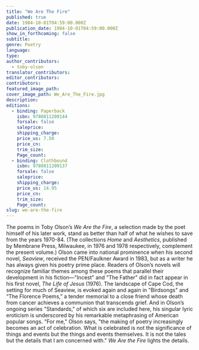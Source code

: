 ```yaml
---
title: "We Are The Fire"
published: true
date: 1984-10-01T04:59:00.000Z
publication_date: 1984-10-01T04:59:00.000Z
show_in_forthcoming: false
subtitle:
genre: Poetry
language:
type:
author_contributors:
  - toby-olson
translator_contributors:
editor_contributors:
contributors:
featured_image_path:
cover_image_path: We_Are_The_Fire.jpg
description:
editions:
  - binding: Paperback
    isbn: 9780811209144
    forsale: false
    saleprice:
    shipping_charge:
    price_us: 7.50
    price_cn:
    trim_size:
    Page_count:
  - binding: Clothbound
    isbn: 9780811209137
    forsale: false
    saleprice:
    shipping_charge:
    price_us: 14.95
    price_cn:
    trim_size:
    Page_count:
slug: we-are-the-fire
---
```


The poems in Toby Olson’s _We Are the Fire_, a selection made by the poet himself of his later work, stand as better than half of what he wishes to save from the years 1970-84. (The collections _Home_ and _Aesthetics_, published by Membrane Press, Milwaukee, in 1976 and 1978 respectively, complement the present volume.) Olson came into national prominence when his second novel, _Seaview_, received the PEN/Faulkner Award in 1983, but as a writer he has always given his poetry prime place. Readers of Olson’s novels will recognize familiar themes among these poems that parallel their development in his fiction––"Incest" and "The Father" did in fact appear in his first novel, _The Life of Jesus_ (1976). The landscape of Cape Cod, the setting for much of Seaview, is evoked again and again in "Birdsongs" and “The Florence Poems," a tender memorial to a close friend whose death from cancer achieves a communion that transcends grief. And in Olson’s ongoing series "Standards," of which six are included here, his singular lyric eroticism is underscored by his remarkable metaphrasing of American popular songs. "For me," Olson says, "the making of poetry increasingly becomes an act of celebration. What is celebrated is not the significance of things and events but the things and events themselves. It is not the tales but the details that I am concerned with." _We Are the Fire_ lights the details.

